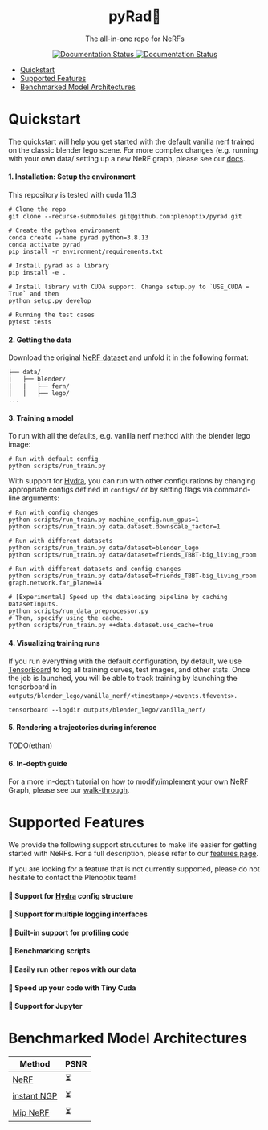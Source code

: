 <h1 align="center"> pyRad🤘 </h1>

<p align="center"> The all-in-one repo for NeRFs </p>

<p align="center"> 
    <a href="https://plenoptix-pyrad.readthedocs-hosted.com/en/latest/?badge=latest">
        <img alt="Documentation Status" src="https://readthedocs.com/projects/plenoptix-pyrad/badge/?version=latest">
    </a>
    <!-- TODO: add license and have it point to that -->
    <a href="https://github.com/plenoptix/pyrad/blob/master/LICENSE">
        <img alt="Documentation Status" src="https://img.shields.io/badge/License-Apache_2.0-blue.svg">
    </a> 
    <!-- TODO: add version number badge -->
</p>

- [Quickstart](#quickstart)
- [Supported Features](#supported-features)
- [Benchmarked Model Architectures](#benchmarked-model-architectures)

# Quickstart

The quickstart will help you get started with the default vanilla nerf trained on the classic blender lego scene.
For more complex changes (e.g. running with your own data/ setting up a new NeRF graph, please see our [docs](https://plenoptix-pyrad.readthedocs-hosted.com/en/latest/quickstart/quick_tour.html).

#### 1. Installation: Setup the environment

This repository is tested with cuda 11.3

```
# Clone the repo
git clone --recurse-submodules git@github.com:plenoptix/pyrad.git

# Create the python environment
conda create --name pyrad python=3.8.13
conda activate pyrad
pip install -r environment/requirements.txt

# Install pyrad as a library
pip install -e .

# Install library with CUDA support. Change setup.py to `USE_CUDA = True` and then
python setup.py develop

# Running the test cases
pytest tests
```

#### 2. Getting the data

Download the original [NeRF dataset](https://drive.google.com/drive/folders/128yBriW1IG_3NJ5Rp7APSTZsJqdJdfc1) and unfold it in the following format:

```
├── data/
|   ├── blender/
|   |   ├── fern/
|   |   ├── lego/
...
```

#### 3. Training a model

To run with all the defaults, e.g. vanilla nerf method with the blender lego image:

```
# Run with default config
python scripts/run_train.py
```

With support for [Hydra](https://hydra.cc/), you can run with other configurations by changing appropriate configs defined in `configs/` or by setting flags via command-line arguments:

```
# Run with config changes
python scripts/run_train.py machine_config.num_gpus=1
python scripts/run_train.py data.dataset.downscale_factor=1

# Run with different datasets
python scripts/run_train.py data/dataset=blender_lego
python scripts/run_train.py data/dataset=friends_TBBT-big_living_room

# Run with different datasets and config changes
python scripts/run_train.py data/dataset=friends_TBBT-big_living_room graph.network.far_plane=14

# [Experimental] Speed up the dataloading pipeline by caching DatasetInputs.
python scripts/run_data_preprocessor.py
# Then, specify using the cache.
python scripts/run_train.py ++data.dataset.use_cache=true
```

#### 4. Visualizing training runs

If you run everything with the default configuration, by default, we use [TensorBoard](https://www.tensorflow.org/tensorboard) to log all training curves, test images, and other stats. Once the job is launched, you will be able to track training by launching the tensorboard in `outputs/blender_lego/vanilla_nerf/<timestamp>/<events.tfevents>`.

```
tensorboard --logdir outputs/blender_lego/vanilla_nerf/
```

#### 5. Rendering a trajectories during inference

TODO(ethan)

#### 6. In-depth guide

For a more in-depth tutorial on how to modify/implement your own NeRF Graph, please see our [walk-through](#).

# Supported Features

We provide the following support strucutures to make life easier for getting started with NeRFs. For a full description, please refer to our [features page](#).

If you are looking for a feature that is not currently supported, please do not hesitate to contact the Plenoptix team!

#### :metal: Support for [Hydra](https://hydra.cc/) config structure

#### :metal: Support for multiple logging interfaces

#### :metal: Built-in support for profiling code

#### :metal: Benchmarking scripts

#### :metal: Easily run other repos with our data

#### :metal: Speed up your code with Tiny Cuda

#### :metal: Support for Jupyter

# Benchmarked Model Architectures

| Method                                                                            | PSNR                     |
| --------------------------------------------------------------------------------- | ------------------------ |
| [NeRF](https://arxiv.org/abs/2003.08934)                                          | :hourglass_flowing_sand: |
| [instant NGP](https://nvlabs.github.io/instant-ngp/assets/mueller2022instant.pdf) | :hourglass_flowing_sand: |
| [Mip NeRF](https://arxiv.org/abs/2103.13415)                                      | :hourglass_flowing_sand: |
